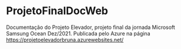 # ProjetoFinalDocWeb
Documentação do Projeto Elevador, projeto final da jornada Microsoft Samsung Ocean Dez/2021.
Publicada pelo Azure na página https://projetoelevadorbruna.azurewebsites.net/
